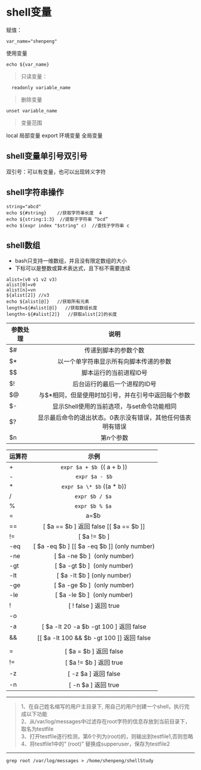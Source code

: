 # shell变量
赋值：
```
var_name="shenpeng"
```
使用变量
```
echo ${var_name}
```
> 只读变量：
 ```
   readonly variable_name
   ```
   
> 删除变量
```
unset variable_name
```
> 变量范围

local   局部变量
export 环境变量
全局变量

## shell变量单引号双引号
双引号：可以有变量，也可以出现转义字符


## shell字符串操作
```
string="abcd"
echo ${#string}    //获取字符串长度  4
echo ${string:1:3}  //提取子字符串 “bcd”
echo $(expr index "$string" c)  //查找子字符串 c
```

## shell数组
- bash只支持一维数组，并且没有限定数组的大小
- 下标可以是整数或算术表达式，且下标不需要连续
```
alist=(v0 v1 v2 v3)
alist[0]=v0
alist[n]=vn
${alist[2]} //v3
echo ${alist[@]}   //获取所有元素
length=${#alist[@]}   //获取数组长度
lengthn-${#alist[2]}   //获取alist[2]的长度
```
参数处理 |说明
---|:--:
 $#     | 传递到脚本的参数个数
 $*     | 以一个单字符串显示所有向脚本传递的参数
 $$     | 脚本运行的当前进程ID号
 $!     | 后台运行的最后一个进程的ID号
 $@     | 与$*相同，但是使用时加引号，并在引号中返回每个参数
 $-     | 显示Shell使用的当前选项，与set命令功能相同
 $?     | 显示最后命令的退出状态。0表示没有错误，其他任何值表明有错误
 $n     | 第n个参数

 
 
运算符| 示例
---|:--:
\+     |  `expr $a + $b`  (( a + b ))
\-     |  `expr $a - $b`
\*     |  `expr $a \* $b`  ((a * b))
/     |  `expr $b / $a` 
%     |  `expr $b % $a` 
=     |  a=$b 
==    |  [ $a == $b ] 返回 false  [[  $a == $b ]]
!=    |  [ $a != $b ]
-eq   |  [ $a -eq $b ] [[ $a -eq $b ]]    (only number)
-ne   |  [ $a -ne $b ]                    (only number)
-gt   |  [ $a -gt $b ]                    (only number)
-lt   |  [ $a -lt $b ]                    (only number)
-ge   |  [ $a -ge $b ]                    (only number)
-le   |  [ $a -le $b ]                    (only number)
!     |  [ ! false ] 返回 true            
-o    |  |[ $a -lt 20 -o $b -gt 100 ] 返回 true
-a    |  [ $a -lt 20 -a $b -gt 100 ] 返回 false
&&    |  [[ $a -lt 100 && $b -gt 100 ]] 返回 false
||    |  [[ $a -lt 100 || $b -gt 100 ]] 返回 true
=     |  [ $a = $b ] 返回 false
!=    |  [ $a != $b ] 返回 true
-z    |  [ -z $a ] 返回 false
-n    |  [ -n $a ] 返回 true




-----------------------------------------------------
>1、在自己姓名缩写的用户主目录下, 用自己的用户创建一个shell，执行完成以下功能  
2、从/var/log/messages中过滤存在root字符的信息存放到当前目录下，取名为testfile  
3、打开testfile逐行检测，第6个列为(root)的，则输出到testfile1,否则忽略  
4、将testfile1中的” (root)” 替换成supperuser，保存为testfile2
-------------------------------------------------------------
```
grep root /var/log/messages > /home/shenpeng/shellStudy
```
